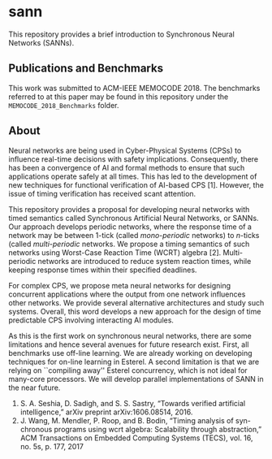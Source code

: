 # sann

This repository provides a brief introduction to Synchronous Neural Networks (SANNs).

## Publications and Benchmarks

This work was submitted to ACM-IEEE MEMOCODE 2018. The benchmarks referred to at this paper may be found in this repository under the `MEMOCODE_2018_Benchmarks` folder.

## About

Neural networks are being used in Cyber-Physical Systems (CPSs) to influence
real-time decisions with safety implications. Consequently, there has
been a convergence of AI and formal methods to ensure that such
applications operate safely at all times. This has led to the development of new
techniques for functional verification of AI-based CPS [1]. However,
 the issue of timing verification has received scant attention. 

This repository provides a proposal for developing neural networks with timed
semantics called Synchronous Artificial Neural Networks, or SANNs. 
Our approach develops periodic networks,
where the response time of a network may be between 1-tick (called
_mono-periodic_ networks) to _n_-ticks (called
_multi-periodic_ networks. We propose a timing semantics of such
networks using Worst-Case Reaction Time (WCRT) algebra [2]. Multi-periodic networks are
introduced to reduce system reaction times, while keeping
response times within their specified deadlines. 

For complex CPS, we propose meta neural networks for designing concurrent applications where the output from
one network influences other networks. We provide several alternative
architectures and study such systems. Overall, this word develops a new approach
for the design of time predictable CPS involving interacting 
AI modules.

As this is the first work on synchronous neural networks,
there are some limitations and hence several avenues
for future research exist. First, all benchmarks use off-line learning. We are already
working on developing techniques for on-line learning in Esterel. A
second limitation is that we are relying on ``compiling away'' Esterel
concurrency, which is not ideal for many-core processors. We will develop parallel implementations
of SANN in the near future.

1. S. A. Seshia, D. Sadigh, and S. S. Sastry, “Towards verified artificial
intelligence,” arXiv preprint arXiv:1606.08514, 2016.
2. J. Wang, M. Mendler, P. Roop, and B. Bodin, “Timing analysis of syn- chronous programs using wcrt algebra: Scalability through abstraction,” ACM Transactions on Embedded Computing Systems (TECS), vol. 16, no. 5s, p. 177, 2017
